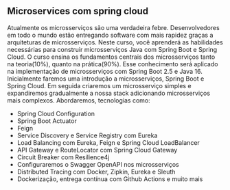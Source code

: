## Microservices com spring cloud

Atualmente os microsserviços são uma verdadeira febre. Desenvolvedores em todo o mundo estão entregando software com mais rapidez graças a arquiteturas de microsserviços. Neste curso, você aprenderá as habilidades necessárias para construir microsserviços Java com Spring Boot e Spring Cloud. O curso ensina os fundamentos centrais dos microsserviços tanto na teoria(10%), quanto na prática(90%). Esse conhecimento será aplicado na implementação de microsserviços com Spring Boot 2.5 e Java 16. Inicialmente faremos uma introdução a microsserviços, Spring Boot e Spring Cloud. Em seguida criaremos um microsserviço simples e expandiremos gradualmente a nossa stack adicionando microsserviços mais complexos. Abordaremos, tecnologias como:

* Spring Cloud Configuration
* Spring Boot Actuator
* Feign
* Service Discovery e Service Registry com Eureka
* Load Balancing com Eureka, Feign e Spring Cloud LoadBalancer
* API Gateway e RouteLocator com Spring Cloud Gateway
* Circuit Breaker com Resilience4j
* Configuraremos o Swagger OpenAPI nos microsserviços
* Distributed Tracing com Docker, Zipkin, Eureka e Sleuth
* Dockerização, entrega contínua com Github Actions e muito mais
